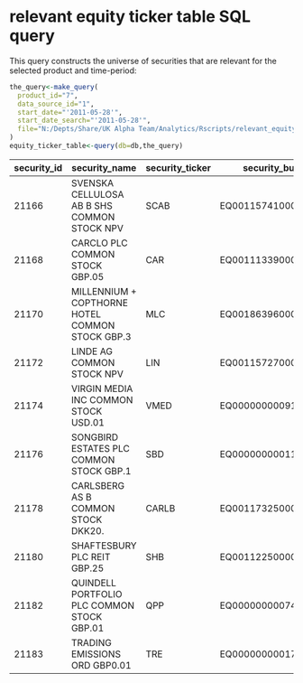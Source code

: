 # relevant equity ticker table SQL query

This query constructs the universe of securities that are relevant for the selected product
and time-period:

```r
the_query<-make_query(
  product_id="7",
  data_source_id="1",
  start_date="'2011-05-28'",
  start_date_search="'2011-05-28'",
  file="N:/Depts/Share/UK Alpha Team/Analytics/Rscripts/relevant_equity_ticker_table.sql"
)
equity_ticker_table<-query(db=db,the_query)

```

|security_id|security_name|security_ticker|security_buid|security_isin|security_sedol|security_cusip|date|
|------|------|------|------|------|------|------|------|
|21166|SVENSKA CELLULOSA AB B SHS COMMON STOCK NPV|SCAB|EQ0011574100003000|SE0000112724|B1VVGZ5|NA|2012-07-23|
|21168|CARCLO PLC COMMON STOCK GBP.05|CAR|EQ0011133900001000|GB0001751915|175191|NA|2012-01-05|
|21170|MILLENNIUM + COPTHORNE HOTEL COMMON STOCK GBP.3|MLC|EQ0018639600001000|GB0005622542|562254|NA|2012-01-11|
|21172|LINDE AG COMMON STOCK NPV|LIN|EQ0011572700001000|DE0006483001|5740817|NA|2012-04-27|
|21174|VIRGIN MEDIA INC COMMON STOCK USD.01|VMED|EQ0000000009105930|US92769L1017|B10S594|92769L101|2011-10-28|
|21176|SONGBIRD ESTATES PLC COMMON STOCK GBP.1|SBD|EQ0000000001123548|GB00B4MTF637|B4MTF63|NA|2011-10-28|
|21178|CARLSBERG AS B COMMON STOCK DKK20.|CARLB|EQ0011732500003000|DK0010181759|4169219|NA|2012-05-10|
|21180|SHAFTESBURY PLC REIT GBP.25|SHB|EQ0011225000001000|GB0007990962|799096|NA|2012-02-03|
|21182|QUINDELL PORTFOLIO PLC COMMON STOCK GBP.01|QPP|EQ0000000007430333|GB00B0R5TG60|B0R5TG6|NA|2012-02-21|
|21183|TRADING EMISSIONS ORD GBP0.01|TRE|EQ0000000001719439|GB00B073G363|B073G36|NA|2011-10-28|



